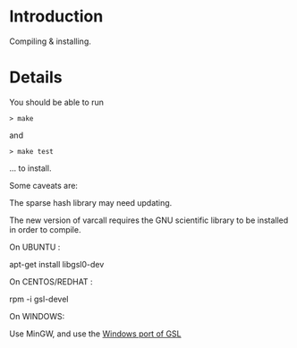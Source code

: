 # Introduction #

Compiling & installing.


# Details #

You should be able to run

```
> make
```
and
```
> make test
```

... to install.

Some caveats are:

The sparse hash library may need updating.

The new version of varcall requires the GNU scientific library to be installed in order to compile.

On UBUNTU :

apt-get install libgsl0-dev

On CENTOS/REDHAT :

rpm -i gsl-devel

On WINDOWS:

Use MinGW, and use the [Windows port of GSL](http://gnuwin32.sourceforge.net/packages/gsl.htm)